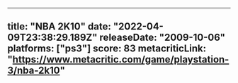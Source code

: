 
---
title: "NBA 2K10"
date: "2022-04-09T23:38:29.189Z"
releaseDate: "2009-10-06"
platforms: ["ps3"]
score: 83
metacriticLink: "https://www.metacritic.com/game/playstation-3/nba-2k10"
---
